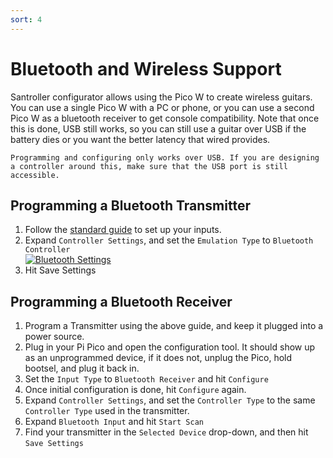 ```yaml
---
sort: 4
---
```

# Bluetooth and Wireless Support
Santroller configurator allows using the Pico W to create wireless guitars. You can use a single Pico W with a PC or phone, or you can use a second Pico W as a bluetooth receiver to get console compatibility.
Note that once this is done, USB still works, so you can still use a guitar over USB if the battery dies or you want the better latency that wired provides.

```danger
Programming and configuring only works over USB. If you are designing a controller around this, make sure that the USB port is still accessible.
```

## Programming a Bluetooth Transmitter
1. Follow the [standard guide](using.html) to set up your inputs.
1. Expand `Controller Settings`, and set the `Emulation Type` to `Bluetooth Controller`    
  [![Bluetooth Settings](/assets/images/bluetooth-transmitter.png)](/assets/images/bluetooth-transmitter.png)
2. Hit Save Settings

## Programming a Bluetooth Receiver
1. Program a Transmitter using the above guide, and keep it plugged into a power source.
2. Plug in your Pi Pico and open the configuration tool. It should show up as an unprogrammed device, if it does not, unplug the Pico, hold bootsel, and plug it back in.
3. Set the `Input Type` to `Bluetooth Receiver` and hit `Configure`
4. Once initial configuration is done, hit `Configure` again.
5. Expand `Controller Settings`, and set the `Controller Type` to the same `Controller Type` used in the transmitter.
6. Expand `Bluetooth Input` and hit `Start Scan`
7. Find your transmitter in the `Selected Device` drop-down, and then hit `Save Settings`
